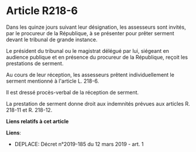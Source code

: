 # Article R218-6

Dans les quinze jours suivant leur désignation, les assesseurs sont invités, par le procureur de la République, à se
présenter pour prêter serment devant le tribunal de grande instance.

Le président du tribunal ou le magistrat délégué par lui, siégeant en audience publique et en présence du procureur de la
République, reçoit les prestations de serment.

Au cours de leur réception, les assesseurs prêtent individuellement le serment mentionné à l'article L. 218-6.

Il est dressé procès-verbal de la réception de serment.

La prestation de serment donne droit aux indemnités prévues aux articles R. 218-11 et R. 218-12.

**Liens relatifs à cet article**

**Liens**:

  - DEPLACE: Décret n°2019-185 du 12 mars 2019 - art. 1
